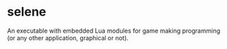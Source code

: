 # selene

An executable with embedded Lua modules for game making programming (or any other application, graphical or not).
